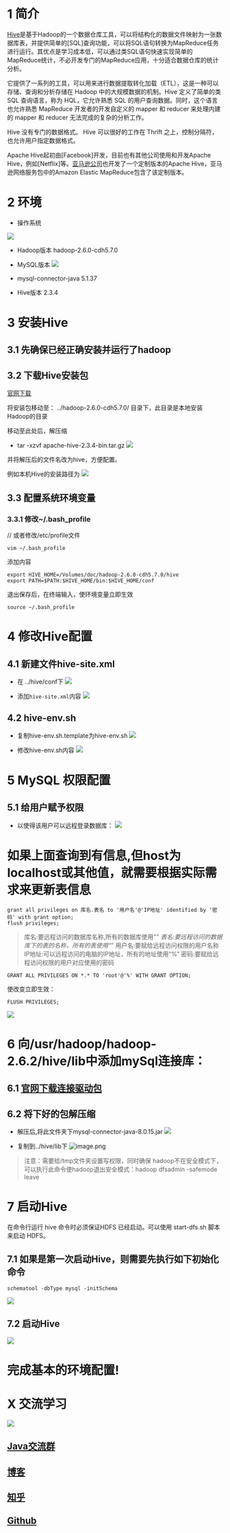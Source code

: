 # 1 简介
[Hive](https://hive.apache.org/)是基于Hadoop的一个数据仓库工具，可以将结构化的数据文件映射为一张数据库表，并提供简单的[SQL]查询功能，可以将SQL语句转换为MapReduce任务进行运行。其优点是学习成本低，可以通过类SQL语句快速实现简单的MapReduce统计，不必开发专门的MapReduce应用，十分适合数据仓库的统计分析。

它提供了一系列的工具，可以用来进行数据提取转化加载（ETL），这是一种可以存储、查询和分析存储在 Hadoop 中的大规模数据的机制。Hive 定义了简单的类 SQL 查询语言，称为 HQL，它允许熟悉 SQL 的用户查询数据。同时，这个语言也允许熟悉 MapReduce 开发者的开发自定义的 mapper 和 reducer 来处理内建的 mapper 和 reducer 无法完成的复杂的分析工作。

Hive 没有专门的数据格式。 Hive 可以很好的工作在 Thrift 之上，控制分隔符，也允许用户指定数据格式。


Apache Hive起初由[Facebook]开发，目前也有其他公司使用和开发Apache Hive，例如[Netflix]等。[亚马逊公司](https://zh.wikipedia.org/wiki/%E4%BA%9A%E9%A9%AC%E9%80%8A%E5%85%AC%E5%8F%B8 "亚马逊公司")也开发了一个定制版本的Apache Hive，亚马逊网络服务包中的Amazon Elastic MapReduce包含了该定制版本。

# 2 环境
- 操作系统

![](https://upload-images.jianshu.io/upload_images/16782311-bcc38449a27a5014.png?imageMogr2/auto-orient/strip%7CimageView2/2/w/1240)

- Hadoop版本
hadoop-2.6.0-cdh5.7.0

- MySQL版本
![](https://upload-images.jianshu.io/upload_images/16782311-db67b7eb99002aee.png?imageMogr2/auto-orient/strip%7CimageView2/2/w/1240)

- mysql-connector-java
5.1.37

- Hive版本
2.3.4

# 3 安装Hive
## 3.1 先确保已经正确安装并运行了hadoop

## 3.2 下载Hive安装包 
[官网下载](http://mirror.bit.edu.cn/apache/hive/hive-2.3.4/)

将安装包移动至：
../hadoop-2.6.0-cdh5.7.0/ 目录下，此目录是本地安装Hadoop的目录

移动至此处后，解压缩
- tar -xzvf apache-hive-2.3.4-bin.tar.gz
![](https://upload-images.jianshu.io/upload_images/16782311-bd088928b7a60a4c.png?imageMogr2/auto-orient/strip%7CimageView2/2/w/1240)

并将解压后的文件名改为hive，方便配置。 

例如本机Hive的安装路径为
![](https://upload-images.jianshu.io/upload_images/16782311-51937a6fae66f951.png?imageMogr2/auto-orient/strip%7CimageView2/2/w/1240)

## 3.3 配置系统环境变量 
### 3.3.1 修改~/.bash_profile
// 或者修改/etc/profile文件
```
vim ~/.bash_profile
```
 
添加内容
```
export HIVE_HOME=/Volumes/doc/hadoop-2.6.0-cdh5.7.0/hive
export PATH=$PATH:$HIVE_HOME/bin:$HIVE_HOME/conf
```

 退出保存后，在终端输入，使环境变量立即生效
```
source ~/.bash_profile
```

# 4 修改Hive配置
## 4.1 新建文件hive-site.xml

- 在 ../hive/conf下
![](https://upload-images.jianshu.io/upload_images/16782311-4983ccaf4ab9de99.png?imageMogr2/auto-orient/strip%7CimageView2/2/w/1240)

- 添加`hive-site.xml`内容
![](https://upload-images.jianshu.io/upload_images/16782311-8754cf0dc39cb006.png?imageMogr2/auto-orient/strip%7CimageView2/2/w/1240)

## 4.2 hive-env.sh
-  复制hive-env.sh.template为hive-env.sh
![](https://upload-images.jianshu.io/upload_images/16782311-e07bdf9382b947a2.png?imageMogr2/auto-orient/strip%7CimageView2/2/w/1240)

- 修改hive-env.sh内容
![](https://upload-images.jianshu.io/upload_images/16782311-60758eb384849339.png?imageMogr2/auto-orient/strip%7CimageView2/2/w/1240)

# 5 MySQL 权限配置 
## 5.1 给用户赋予权限
- 以使得该用户可以远程登录数据库：
![](https://upload-images.jianshu.io/upload_images/16782311-3e652dd9a335442c.png?imageMogr2/auto-orient/strip%7CimageView2/2/w/1240)
# 如果上面查询到有信息,但host为localhost或其他值，就需要根据实际需求来更新表信息
```
grant all privileges on 库名.表名 to '用户名'@'IP地址' identified by '密码' with grant option;
flush privileges;
```
> 库名:要远程访问的数据库名称,所有的数据库使用“*” 
表名:要远程访问的数据库下的表的名称，所有的表使用“*” 
用户名:要赋给远程访问权限的用户名称 
IP地址:可以远程访问的电脑的IP地址，所有的地址使用“%” 
密码:要赋给远程访问权限的用户对应使用的密码

```
GRANT ALL PRIVILEGES ON *.* TO 'root'@'%' WITH GRANT OPTION;
```
使改变立即生效：
```
FLUSH PRIVILEGES;

```
![](https://upload-images.jianshu.io/upload_images/16782311-8b9f16bc279d8c54.png?imageMogr2/auto-orient/strip%7CimageView2/2/w/1240)

# 6 向/usr/hadoop/hadoop-2.6.2/hive/lib中添加mySql连接库： 
## 6.1 [官网下载连接驱动包](https://dev.mysql.com/downloads/connector/j/)


## 6.2 将下好的包解压缩
- 解压后,将此文件夹下mysql-connector-java-8.0.15.jar
![](https://upload-images.jianshu.io/upload_images/16782311-fbd0d44ece0a36b5.png?imageMogr2/auto-orient/strip%7CimageView2/2/w/1240)


- 复制到../hive/lib下
![image.png](https://upload-images.jianshu.io/upload_images/16782311-9336f9b6da0dbb5e.png?imageMogr2/auto-orient/strip%7CimageView2/2/w/1240)


> 注意：需要给/tmp文件夹设置写权限，同时确保 hadoop不在安全模式下，可以执行此命令使hadoop退出安全模式：hadoop dfsadmin -safemode leave

# 7 启动Hive
在命令行运行 hive 命令时必须保证HDFS 已经启动。可以使用 start-dfs.sh 脚本来启动 HDFS。

## 7.1 如果是第一次启动Hive，则需要先执行如下初始化命令
```
schematool -dbType mysql -initSchema
```
![](https://upload-images.jianshu.io/upload_images/16782311-62391a0223e9c65d.png?imageMogr2/auto-orient/strip%7CimageView2/2/w/1240)

## 7.2 启动Hive
![](https://upload-images.jianshu.io/upload_images/16782311-0bba4985ef3ac3cc.png?imageMogr2/auto-orient/strip%7CimageView2/2/w/1240)

 # 完成基本的环境配置!





# X 交流学习
![](https://upload-images.jianshu.io/upload_images/16782311-8d7acde57fdce062.png?imageMogr2/auto-orient/strip%7CimageView2/2/w/1240)

## [Java交流群](https://jq.qq.com/?_wv=1027&k=5UB4P1T)

## [博客](http://www.shishusheng.com)

## [知乎](http://www.zhihu.com/people/shi-shu-sheng-)

## [Github](https://github.com/Wasabi1234)
